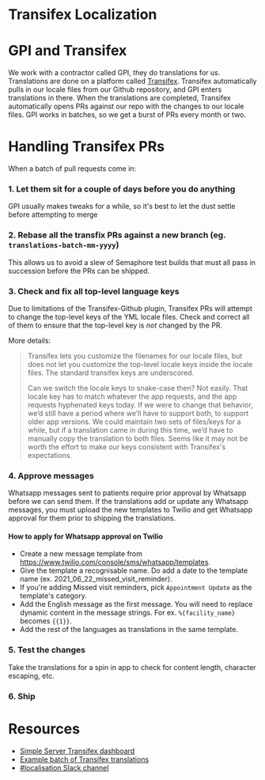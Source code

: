 # Transifex Localization

# GPI and Transifex

We work with a contractor called GPI, they do translations for us. Translations are done on a platform called
[Transifex](https://transifex.com). Transifex automatically pulls in our locale files from our Github repository, and
GPI enters translations in there. When the translations are completed, Transifex automatically opens PRs against our
repo with the changes to our locale files. GPI works in batches, so we get a burst of PRs every month or two.

# Handling Transifex PRs

When a batch of pull requests come in:

### 1. Let them sit for a couple of days before you do anything

GPI usually makes tweaks for a while, so it's best to let the dust settle before attempting to merge

### 2. Rebase all the transfix PRs against a new branch (eg. `translations-batch-mm-yyyy`)

This allows us to avoid a slew of Semaphore test builds that must all pass in succession before the PRs can be shipped.

### 3. Check and fix all top-level language keys

Due to limitations of the Transifex-Github plugin, Transifex PRs will attempt to change the top-level keys of the YML
locale files. Check and correct all of them to ensure that the top-level key is _not_ changed by the PR.

More details:

> Transifex lets you customize the filenames for our locale files, but does not let you customize the top-level locale
> keys inside the locale files. The standard transifex keys are underscored.
>
> Can we switch the locale keys to snake-case then? Not easily. That locale key has to match whatever the app requests,
> and the app requests hyphenated keys today. If we were to change that behavior, we’d still have a period where we’ll
> have to support both, to support older app versions. We could maintain two sets of files/keys for a while, but if a
> translation came in during this time, we’d have to manually copy the translation to both files. Seems like it may not
> be worth the effort to make our keys consistent with Transifex's expectations.

### 4. Approve messages

Whatsapp messages sent to patients require prior approval by Whatsapp before we can send them. If the translations add
or update any Whatsapp messages, you must upload the new templates to Twilio and get Whatsapp approval for them prior
to shipping the translations.

#### How to apply for Whatsapp approval on Twilio
- Create a new message template from https://www.twilio.com/console/sms/whatsapp/templates.
- Give the template a recognisable name. Do add a date to the template name (ex. 2021_06_22_missed_visit_reminder).
- If you're adding Missed visit reminders, pick `Appointment Update` as the template's category.
- Add the English message as the first message. You will need to replace dynamic content in the message strings. For ex. `%{facility_name}` becomes `{{1}}`.
- Add the rest of the languages as translations in the same template.

### 5. Test the changes

Take the translations for a spin in app to check for content length, character escaping, etc.

### 6. Ship

# Resources

* [Simple Server Transifex dashboard](https://www.transifex.com/vital-strategies/simple-server/dashboard/)
* [Example batch of Transifex translations](https://github.com/simpledotorg/simple-server/pull/2512)
* [#localisation Slack channel](https://simpledotorg.slack.com/archives/CG4EUB944)
